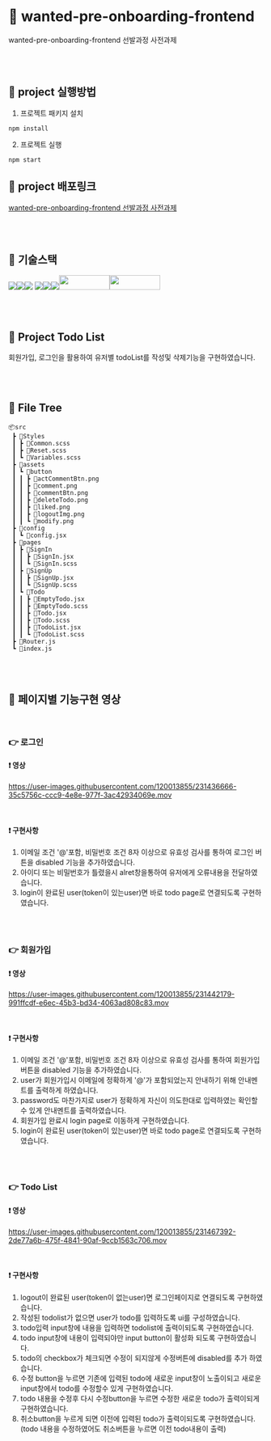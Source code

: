 # 📀 wanted-pre-onboarding-frontend
wanted-pre-onboarding-frontend 선발과정 사전과제

<br />
<br/>

## 📣 project 실행방법
1. 프로젝트 패키지 설치

```
npm install
```

2. 프로젝트 실행

```
npm start
```

## 📣 project 배포링크
<a href="https://wanted-pre-onboarding-frontend-orcin.vercel.app/"> wanted-pre-onboarding-frontend 선발과정 사전과제 </a>

<br/>
<br/>

## 📣 기술스택
<img src="https://img.shields.io/badge/react-61DAFB?style=for-the-badge&logo=react&logoColor=black"><img src="https://img.shields.io/badge/html5-E34F26?style=for-the-badge&logo=html5&logoColor=white"><img src="https://img.shields.io/badge/github-181717?style=for-the-badge&logo=github&logoColor=white">
<img src="https://img.shields.io/badge/git-F05032?style=for-the-badge&logo=git&logoColor=white"><img src="https://img.shields.io/badge/axios-purple?style=for-the-badge&logo=axios&logoColor=white"><img src="https://img.shields.io/badge/javascript-F7DF1E?style=for-the-badge&logo=javascript&logoColor=black"><img src="https://img.shields.io/badge/React Router-CA4245?style=flat&amp;logo=ReactRouter&amp;logoColor=white" width="100" height="29"><img src="https://img.shields.io/badge/sass-CC6699?style=flat&logo=sass&logoColor=white" width="100" height="29"/>


<br/>
<br/>

## 📣 Project Todo List
회원가입, 로그인을 활용하여 유저별 todoList를 작성및 삭제기능을 구현하였습니다. 

<br />
<br/>

## 📣 File Tree

```
📦src
 ┣ 📂Styles
 ┃ ┣ 📜Common.scss
 ┃ ┣ 📜Reset.scss
 ┃ ┗ 📜Variables.scss
 ┣ 📂assets
 ┃ ┗ 📂button
 ┃ ┃ ┣ 📜actCommentBtn.png
 ┃ ┃ ┣ 📜comment.png
 ┃ ┃ ┣ 📜commentBtn.png
 ┃ ┃ ┣ 📜deleteTodo.png
 ┃ ┃ ┣ 📜liked.png
 ┃ ┃ ┣ 📜logoutImg.png
 ┃ ┃ ┗ 📜modify.png
 ┣ 📂config
 ┃ ┗ 📜config.jsx
 ┣ 📂pages
 ┃ ┣ 📂SignIn
 ┃ ┃ ┣ 📜SignIn.jsx
 ┃ ┃ ┗ 📜SignIn.scss
 ┃ ┣ 📂SignUp
 ┃ ┃ ┣ 📜SignUp.jsx
 ┃ ┃ ┗ 📜SignUp.scss
 ┃ ┗ 📂Todo
 ┃ ┃ ┣ 📜EmptyTodo.jsx
 ┃ ┃ ┣ 📜EmptyTodo.scss
 ┃ ┃ ┣ 📜Todo.jsx
 ┃ ┃ ┣ 📜Todo.scss
 ┃ ┃ ┣ 📜TodoList.jsx
 ┃ ┃ ┗ 📜TodoList.scss
 ┣ 📜Router.js
 ┗ 📜index.js
 ```
 
 <br />
 <br/>
 
 ## 📣 페이지별 기능구현 영상
 
 <br />
 
 ### 👉 로그인
 #### ❗ 영상

https://user-images.githubusercontent.com/120013855/231436666-35c5756c-ccc9-4e8e-977f-3ac42934069e.mov

<br/>
 
 #### ❗ 구현사항<br/>
  1. 이메일 조건 '@'포함, 비밀번호 조건 8자 이상으로 유효성 검사를 통하여 로그인 버튼을 disabled 기능을 추가하였습니다.
  2. 아이디 또는 비밀번호가 틀렸을시 alret창을통하여 유저에게 오류내용을 전달하였습니다.
  3. login이 완료된 user(token이 있는user)면 바로 todo page로 연결되도록 구현하였습니다.
  
<br/>
<br/>

### 👉 회원가입
#### ❗ 영상

https://user-images.githubusercontent.com/120013855/231442179-991ffcdf-e6ec-45b3-bd34-4063ad808c83.mov

<br/>

#### ❗ 구현사항<br/>
 1. 이메일 조건 '@'포함, 비밀번호 조건 8자 이상으로 유효성 검사를 통하여 회원가입 버튼을 disabled 기능을 추가하였습니다.
 2. user가 회원가입시 이메일에 정확하게 '@'가 포함되었는지 안내하기 위해 안내멘트를 출력하게 하였습니다.
 3. password도 마찬가지로 user가 정확하게 자신이 의도한대로 입력하였는 확인할 수 있게 안내멘트를 출력하였습니다.
 4. 회원가입 완료시 login page로 이동하게 구현하였습니다.
 5. login이 완료된 user(token이 있는user)면 바로 todo page로 연결되도록 구현하였습니다. 
  
<br/>
<br/>


### 👉 Todo List
#### ❗ 영상

https://user-images.githubusercontent.com/120013855/231467392-2de77a6b-475f-4841-90af-9ccb1563c706.mov

<br/>

#### ❗ 구현사항<br/>
1. logout이 완료된 user(token이 없는user)면 로그인페이지로 연결되도록 구현하였습니다.
2. 작성된 todolist가 없으면 user가 todo를 입력하도록 ui를 구성하였습니다.
3. todo입력 input창에 내용을 입력하면 todolist에 출력이되도록 구현하였습니다.
4. todo input창에 내용이 입력되야만 input button이 활성화 되도록 구현하였습니다.
5. todo의 checkbox가 체크되면 수정이 되지않게 수정버튼에 disabled를 추가 하였습니다.
6. 수정 button을 누르면 기존에 입력된 todo에 새로운 input창이 노출이되고 새로운 input창에서 todo를 수정할수 있게 구현하였습니다.
7. todo 내용을 수정후 다시 수정button을 누르면 수정한 새로운 todo가 출력이되게 구현하였습니다.
8. 취소button을 누르게 되면 이전에 입력된 todo가 출력이되도록 구현하였습니다.(todo 내용을 수정하였어도 취소버튼을 누르면 이전 todo내용이 출력)
